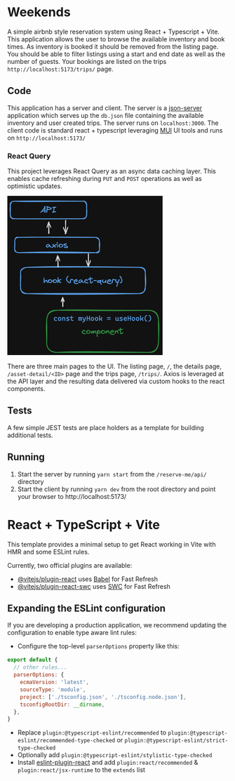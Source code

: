 # Weekends

A simple airbnb style reservation system using React + Typescript + Vite.
This application allows the user to browse the available
inventory and book times. As inventory is booked
it should be removed from the listing page.
You should be able to filter listings using a start and end date
as well as the number of guests. Your bookings are listed on the trips `http://localhost:5173/trips/` page.

## Code

This application has a server and client. The server is a [json-server](https://www.npmjs.com/package/json-server)
application which serves up the `db.json` file containing the available inventory
and user created trips. The server runs on `localhost:3000`. The client code
is standard react + typescript leveraging [MUI](https://mui.com/) UI tools and runs on `http://localhost:5173/`

### React Query
This project leverages React Query as an async data caching layer. This enables cache refreshing during `PUT` and `POST` operations as well as optimistic updates.

![img_1.png](img_1.png)

There are three main pages to the UI. The listing page, `/`, the details page, `/asset-detail/<ID>` page and the trips page, `/trips/`.
Axios is leveraged at the API layer and the resulting data delivered via custom hooks to the react components.

## Tests
A few simple JEST tests are place holders as a template for building additional tests.

## Running
1. Start the server by running `yarn start` from the `/reserve-me/api/` directory
2. Start the client by running `yarn dev` from the root directory and point your browser to http://localhost:5173/


# React + TypeScript + Vite

This template provides a minimal setup to get React working in Vite with HMR and some ESLint rules.

Currently, two official plugins are available:

- [@vitejs/plugin-react](https://github.com/vitejs/vite-plugin-react/blob/main/packages/plugin-react/README.md) uses [Babel](https://babeljs.io/) for Fast Refresh
- [@vitejs/plugin-react-swc](https://github.com/vitejs/vite-plugin-react-swc) uses [SWC](https://swc.rs/) for Fast Refresh

## Expanding the ESLint configuration

If you are developing a production application, we recommend updating the configuration to enable type aware lint rules:

- Configure the top-level `parserOptions` property like this:

```js
export default {
  // other rules...
  parserOptions: {
    ecmaVersion: 'latest',
    sourceType: 'module',
    project: ['./tsconfig.json', './tsconfig.node.json'],
    tsconfigRootDir: __dirname,
  },
}
```

- Replace `plugin:@typescript-eslint/recommended` to `plugin:@typescript-eslint/recommended-type-checked` or `plugin:@typescript-eslint/strict-type-checked`
- Optionally add `plugin:@typescript-eslint/stylistic-type-checked`
- Install [eslint-plugin-react](https://github.com/jsx-eslint/eslint-plugin-react) and add `plugin:react/recommended` & `plugin:react/jsx-runtime` to the `extends` list
